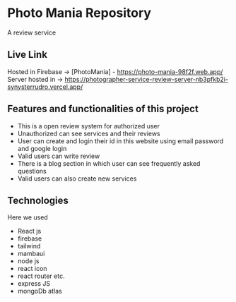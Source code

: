 # Photo Mania Repository

A review service 


## Live Link
Hosted in Firebase -> [PhotoMania] - https://photo-mania-98f2f.web.app/
Server hosted in   -> https://photographer-service-review-server-nb3pfkb2i-synysterrudro.vercel.app/


 ## Features and functionalities of this project

* This is a open review system for authorized user
* Unauthorized can see services and their reviews
* User can create and login their id in this website using email password and google login
* Valid users can write review 
* There is a blog section in which user can see frequently asked questions
* Valid users can also create new services

## Technologies

Here we used

* React js
* firebase
* tailwind
* mambaui
* node js
* react icon 
* react router etc.
* express JS
* mongoDb atlas